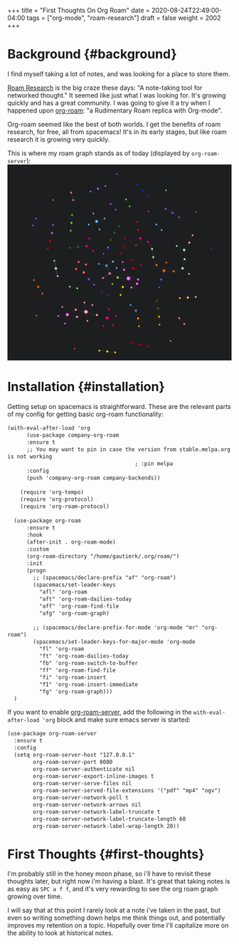 +++
title = "First Thoughts On Org Roam"
date = 2020-08-24T22:49:00-04:00
tags = ["org-mode", "roam-research"]
draft = false
weight = 2002
+++

# Background {#background}

I find myself taking a lot of notes, and was looking for a place to store them.

[Roam Research](https://roamresearch.com/) is the big craze these days: "A note-taking tool for networked thought." It seemed like just what I was looking for. It's growing quickly and has a great community. I was going to give it a try when I happened upon [org-roam](https://github.com/org-roam/org-roam): "a Rudimentary Roam replica with Org-mode".

Org-roam seemed like the best of both worlds. I get the benefits of roam research, for free, all from spacemacs! It's in its early stages, but like roam research it is growing very quickly.

This is where my roam graph stands as of today (displayed by `org-roam-server`):
![](org-roam-graph-08-24.png)


# Installation {#installation}

Getting setup on spacemacs is straightforward. These are the relevant parts of my config for getting basic org-roam functionality:

```elisp
(with-eval-after-load 'org
      (use-package company-org-roam
      :ensure t
      ;; You may want to pin in case the version from stable.melpa.org is not working
                                        ; :pin melpa
      :config
      (push 'company-org-roam company-backends))

    (require 'org-tempo)
    (require 'org-protocol)
    (require 'org-roam-protocol)

  (use-package org-roam
      :ensure t
      :hook
      (after-init . org-roam-mode)
      :custom
      (org-roam-directory "/home/gautierk/.org/roam/")
      :init
      (progn
        ;; (spacemacs/declare-prefix "af" "org-roam")
        (spacemacs/set-leader-keys
          "afl" 'org-roam
          "aft" 'org-roam-dailies-today
          "aff" 'org-roam-find-file
          "afg" 'org-roam-graph)

        ;; (spacemacs/declare-prefix-for-mode 'org-mode "mr" "org-roam")
        (spacemacs/set-leader-keys-for-major-mode 'org-mode
          "fl" 'org-roam
          "ft" 'org-roam-dailies-today
          "fb" 'org-roam-switch-to-buffer
          "ff" 'org-roam-find-file
          "fi" 'org-roam-insert
          "fI" 'org-roam-insert-immediate
          "fg" 'org-roam-graph)))
  )
```

If you want to enable [org-roam-server](https://github.com/org-roam/org-roam-server), add the following in the `with-eval-after-load 'org` block and make sure emacs server is started:

```elisp
(use-package org-roam-server
  :ensure t
  :config
  (setq org-roam-server-host "127.0.0.1"
        org-roam-server-port 8080
        org-roam-server-authenticate nil
        org-roam-server-export-inline-images t
        org-roam-server-serve-files nil
        org-roam-server-served-file-extensions '("pdf" "mp4" "ogv")
        org-roam-server-network-poll t
        org-roam-server-network-arrows nil
        org-roam-server-network-label-truncate t
        org-roam-server-network-label-truncate-length 60
        org-roam-server-network-label-wrap-length 20))
```


# First Thoughts {#first-thoughts}

I'm probably still in the honey moon phase, so i'll have to revisit these thoughts later, but right now i'm having a blast. It's great that taking notes is as easy as `SPC a f f`, and it's very rewarding to see the org roam graph growing over time.

I will say that at this point I rarely look at a note i've taken in the past, but even so writing something down helps me think things out, and potentially improves my retention on a topic. Hopefully over time I'll capitalize more on the ability to look at historical notes.
